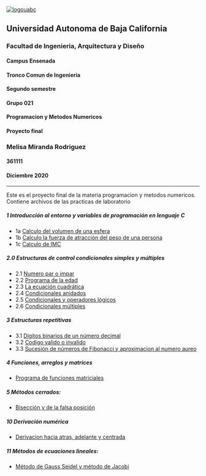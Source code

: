  
[
![logouabc](https://user-images.githubusercontent.com/75860735/102256478-b0787e00-3ec8-11eb-9338-53b296b99e8c.jpg)
](url)
## Universidad Autonoma de Baja California
### Facultad de Ingenieria, Arquitectura y Diseño
#### Campus Ensenada
#### Tronco Comun de Ingenieria
#### Segundo semestre
#### Grupo 021
#### Programacion y Metodos Numericos
#### **Proyecto final**
### Melisa Miranda Rodriguez
#### 361111
#### Diciembre 2020
---

Este es el proyecto final de la materia programacion y metodos numericos.
Contiene archivos de las practicas de laboratorio
##### 1 Introducción al entorno y variables de programación en lenguaje C 
* 1a [Calculo del volumen de una esfera](https://github.com/MelisaMR/Proyecto-Final-PyMN-/blob/main/Practica1aMelisa.c)
* 1b [Calculo la fuerza de atracción del peso de una persona](https://github.com/MelisaMR/Proyecto-Final-PyMN-/blob/main/Practica1bMelisa.c)
* 1c [Calculo de IMC](https://github.com/MelisaMR/Proyecto-Final-PyMN-/blob/main/Practica1cMelisa.c)

##### 2.0 Estructuras de control condicionales simples y múltiples 
* 2.1 [Numero par o impar](https://github.com/MelisaMR/Proyecto-Final-PyMN-/blob/main/Practica2.1Melisa.c)
* 2.2 [Programa de la edad](https://github.com/MelisaMR/Proyecto-Final-PyMN-/blob/main/Practica2.2Melisa.c)
* 2.3 [La ecuación cuadrática](https://github.com/MelisaMR/Proyecto-Final-PyMN-/blob/main/Practica2.3Melisa.c)
* 2.4 [Condicionales anidados](https://github.com/MelisaMR/Proyecto-Final-PyMN-/blob/main/Practica2.4Melisa.c)
* 2.5 [Condicionales y operadores lógicos](https://github.com/MelisaMR/Proyecto-Final-PyMN-/blob/main/Practica2.5Melisa.c)
* 2.6 [Condicionales múltiples](https://github.com/MelisaMR/Proyecto-Final-PyMN-/blob/main/Practica2.6Melisa.c)

##### 3 Estructuras repetitivas
* 3.1 [Dígitos binarios de un número decimal](https://github.com/MelisaMR/Proyecto-Final-PyMN-/blob/main/Practica3.1Melisa.c)
* 3.2 [Codigo valido o invalido](https://github.com/MelisaMR/Proyecto-Final-PyMN-/blob/main/Practica%203.2Melisa.c)
* 3.3 [Sucesión de números de Fibonacci y aproximacion al numero aureo](https://github.com/MelisaMR/Proyecto-Final-PyMN-/blob/main/Practica3.3Melisa.c)

##### 4 Funciones, arreglos y matrices
* [Programa de funciones matriciales](https://github.com/MelisaMR/Proyecto-Final-PyMN-/blob/main/Practica4Melisa.c)

##### 5 Métodos cerrados:                                                     
* [Bisección y de la falsa posición](https://github.com/MelisaMR/Proyecto-Final-PyMN-/blob/main/Practica5Melisa.c)

##### 10 Derivación numérica
* [Derivacion hacia atras, adelante y centrada](https://github.com/MelisaMR/Proyecto-Final-PyMN-/blob/main/Practica10Melisa.c)

##### 11 Métodos de ecuaciones lineales:                                        
* [Método de Gauss Seidel y método de Jacobi](https://github.com/MelisaMR/Proyecto-Final-PyMN-/blob/main/Practica11Melisa.c)
